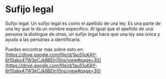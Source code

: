 # Sufijo legal
Sufijo legal: Un sufijo legal es como el apellido de una ley. Es una parte de una ley que le da un nombre específico. Al igual que el apellido de una persona la distingue de otras, un sufijo legal hace que una ley sea única y ayuda a las personas a identificarla.

Puedes encontrar más sobre esto en: [https://drive.google.com/file/d/1au51uKAY-6t1Sabx47W3eCJkBBDn10ns/view#page=30](https://drive.google.com/file/d/1au51uKAY-6t1Sabx47W3eCJkBBDn10ns/view#page=30)
